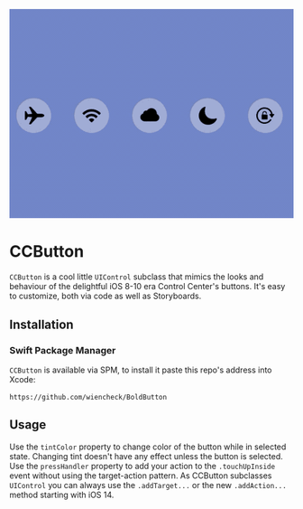 ![](showcase.gif)

# CCButton

`CCButton` is a cool little `UIControl` subclass that mimics the looks and behaviour of the delightful iOS 8-10 era Control Center's buttons. It's easy to customize, both via code as well as Storyboards.

## Installation
### Swift Package Manager
`CCButton` is available via SPM, to install it paste this repo's address into Xcode:
```
https://github.com/wiencheck/BoldButton
```

## Usage
Use the `tintColor` property to change color of the button while in selected state. Changing tint doesn't have any effect unless the button is selected.
Use the `pressHandler` property to add your action to the `.touchUpInside` event without using the target-action pattern. As CCButton subclasses `UIControl` you can always use the `.addTarget...` or the new `.addAction...` method starting with iOS 14.
